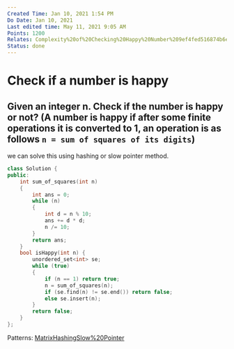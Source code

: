 ```yaml
---
Created Time: Jan 10, 2021 1:54 PM
Do Date: Jan 10, 2021
Last edited time: May 11, 2021 9:05 AM
Points: 1200
Relates: Complexity%20of%20Checking%20Happy%20Number%209ef4fed516874b6eb86ef7889d007f00.md
Status: done
---
```


# Check if a number is happy

Given an integer n. Check if the number is happy or not? (A number is happy if after some finite operations it is converted to 1, an operation is as follows `n = sum of squares of its digits`)
---
we can solve this using hashing or slow pointer method. 
```cpp
class Solution {
public:
    int sum_of_squares(int n)
    {
        int ans = 0; 
        while (n)
        {
            int d = n % 10;
            ans += d * d; 
            n /= 10; 
        }
        return ans; 
    }
    bool isHappy(int n) {
        unordered_set<int> se; 
        while (true)
        {
            if (n == 1) return true; 
            n = sum_of_squares(n); 
            if (se.find(n) != se.end()) return false; 
            else se.insert(n); 
        }
        return false; 
    }
};
```
Patterns: [Matrix](Matrix.md)[Hashing](Hashing.md)[Slow%20Pointer](Slow%20Pointer.md)